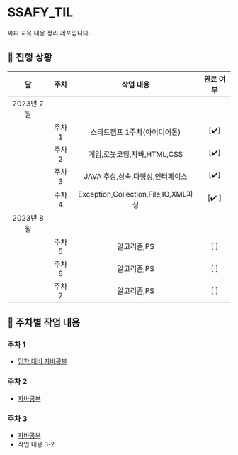 # SSAFY_TIL
싸피 교육 내용 정리 레포입니다.


 
## 🚟 진행 상황

|     달      |     주차     |     작업 내용      | 완료 여부 |
| :---------: | :---------: | :----------------: | :-------: |
|   2023년 7월 |             |                    |           |
|             |     주차 1   | 스타트캠프 1주차(아이디어톤)        |    [✔️]    |
|             |     주차 2   | 게임,로봇코딩,자바,HTML,CSS        |    [✔️]    |
|             |     주차 3   | JAVA 추상,상속,다형성,인터페이스        |    [✔️]    |
|             |     주차 4   | Exception,Collection,File,IO,XML파싱        |    [✔️ ]    |
|   2023년 8월 |             |                    |           |
|             |     주차 5   | 알고리즘,PS        |    [ ]    |
|             |     주차 6   | 알고리즘,PS        |    [ ]    |
|             |     주차 7   | 알고리즘,PS        |    [ ]    |

 
## 🏃 주차별 작업 내용

### 주차 1 

- [입학 대비 자바공부](https://github.com/SeokJuGo/SSAFY_TIL/tree/main/JAVA)

### 주차 2

- [자바공부](https://github.com/SeokJuGo/SSAFY_TIL/tree/main/JAVA)

### 주차 3

- [자바공부](https://github.com/SeokJuGo/SSAFY_TIL/tree/main/JAVA)
- 작업 내용 3-2

